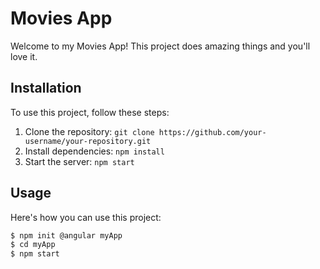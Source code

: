 # Movies App

Welcome to my Movies App! This project does amazing things and you'll love it.

## Installation

To use this project, follow these steps:
 
1. Clone the repository: `git clone https://github.com/your-username/your-repository.git`
2. Install dependencies: `npm install`
3. Start the server: `npm start`

## Usage

Here's how you can use this project:

```bash
$ npm init @angular myApp
$ cd myApp
$ npm start
